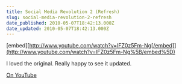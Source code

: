```yaml
---
title: Social Media Revolution 2 (Refresh)
slug: social-media-revolution-2-refresh
date_published: 2010-05-07T18:42:13.000Z
date_updated: 2010-05-07T18:42:13.000Z
---
```


[embed][http://www.youtube.com/watch?v=lFZ0z5Fm-Ng[/embed]](http://www.youtube.com/watch?v=lFZ0z5Fm-Ng%5B/embed%5D)

I loved the original. Really happy to see it updated.

[On YouTube](http://www.youtube.com/watch?v=lFZ0z5Fm-Ng)
